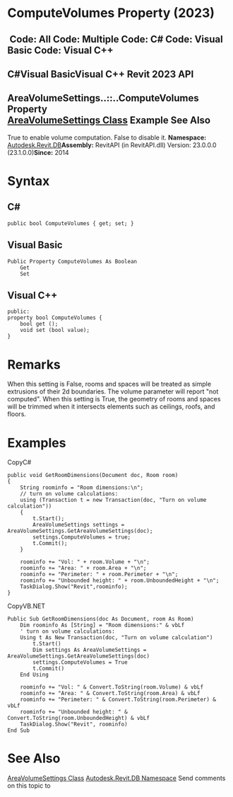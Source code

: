 # ComputeVolumes Property (2023)

﻿
 Code: All Code: Multiple Code: C# Code: Visual Basic Code: Visual C++   
---  
C#Visual BasicVisual C++
Revit 2023 API  
---  
AreaVolumeSettings..::..ComputeVolumes Property   
[AreaVolumeSettings Class](6282b3c9-3717-5c8f-7501-8a282244ce09.md "AreaVolumeSettings Class") Example See Also  
---  
True to enable volume computation. False to disable it. 
**Namespace:** [Autodesk.Revit.DB](87546ba7-461b-c646-cbb1-2cb8f5bff8b2.md "Autodesk.Revit.DB Namespace")**Assembly:** RevitAPI (in RevitAPI.dll) Version: 23.0.0.0 (23.1.0.0)**Since:** 2014 
# Syntax
C#  
---  
```text
public bool ComputeVolumes { get; set; }
```
  
Visual Basic  
---  
```text
Public Property ComputeVolumes As Boolean
	Get
	Set
```
  
Visual C++  
---  
```text
public:
property bool ComputeVolumes {
	bool get ();
	void set (bool value);
}
```
  
# Remarks
When this setting is False, rooms and spaces will be treated as simple extrusions of their 2d boundaries. The volume parameter will report "not computed". When this setting is True, the geometry of rooms and spaces will be trimmed when it intersects elements such as ceilings, roofs, and floors. 
# Examples
CopyC#
```text
public void GetRoomDimensions(Document doc, Room room)
{
    String roominfo = "Room dimensions:\n";
    // turn on volume calculations:
    using (Transaction t = new Transaction(doc, "Turn on volume calculation"))
    {
        t.Start();
        AreaVolumeSettings settings = AreaVolumeSettings.GetAreaVolumeSettings(doc);
        settings.ComputeVolumes = true;
        t.Commit();
    }

    roominfo += "Vol: " + room.Volume + "\n";
    roominfo += "Area: " + room.Area + "\n";
    roominfo += "Perimeter: " + room.Perimeter + "\n";
    roominfo += "Unbounded height: " + room.UnboundedHeight + "\n";
    TaskDialog.Show("Revit",roominfo);
}
```

CopyVB.NET
```text
Public Sub GetRoomDimensions(doc As Document, room As Room)
    Dim roominfo As [String] = "Room dimensions:" & vbLf
    ' turn on volume calculations:
    Using t As New Transaction(doc, "Turn on volume calculation")
        t.Start()
        Dim settings As AreaVolumeSettings = AreaVolumeSettings.GetAreaVolumeSettings(doc)
        settings.ComputeVolumes = True
        t.Commit()
    End Using

    roominfo += "Vol: " & Convert.ToString(room.Volume) & vbLf
    roominfo += "Area: " & Convert.ToString(room.Area) & vbLf
    roominfo += "Perimeter: " & Convert.ToString(room.Perimeter) & vbLf
    roominfo += "Unbounded height: " & Convert.ToString(room.UnboundedHeight) & vbLf
    TaskDialog.Show("Revit", roominfo)
End Sub
```

# See Also
[AreaVolumeSettings Class](6282b3c9-3717-5c8f-7501-8a282244ce09.md "AreaVolumeSettings Class")
[Autodesk.Revit.DB Namespace](87546ba7-461b-c646-cbb1-2cb8f5bff8b2.md "Autodesk.Revit.DB Namespace")
Send comments on this topic to 